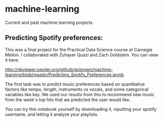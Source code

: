 # machine-learning
Current and past machine learning projects.

## Predicting Spotify preferences: 

This was a final project for the Practical Data Science course at Carnegie Mellon. I collaborated with Zuhayer Quazi and Zach Goldstein. You can view it here:

http://nbviewer.jupyter.org/github/gcbrown/machine-learning/blob/master/Predicting_Spotify_Preferences.ipynb

The first task was to predict music preferences based on quantitative factors like tempo, length, instruments vs vocals, and some categorical variables like key. We used our results from this to recommend new music from the week's top hits that we predicted the user would like. 

You can try this notebook yourself by downloading it, inputting your spotify username, and letting it analyze your playlists.
